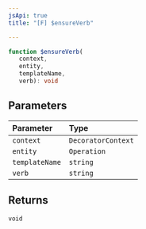```yaml
---
jsApi: true
title: "[F] $ensureVerb"

---
```

```ts
function $ensureVerb(
   context, 
   entity, 
   templateName, 
   verb): void
```

## Parameters

| Parameter | Type |
| :------ | :------ |
| `context` | `DecoratorContext` |
| `entity` | `Operation` |
| `templateName` | `string` |
| `verb` | `string` |

## Returns

`void`
